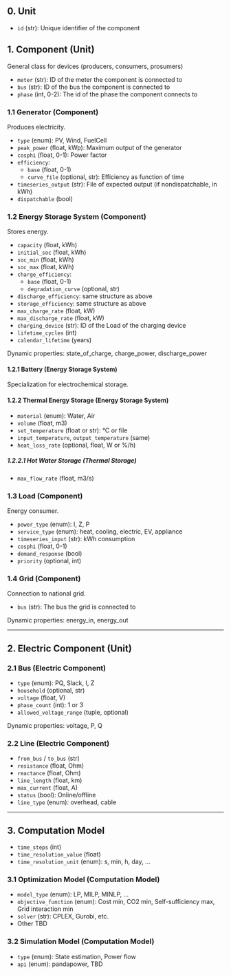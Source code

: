 ## 0. Unit
- `id` (str): Unique identifier of the component

## 1. Component (Unit)
General class for devices (producers, consumers, prosumers)
- `meter` (str): ID of the meter the component is connected to
- `bus` (str): ID of the bus the component is connected to
- `phase` (int, 0-2): The id of the phase the component connects to 

### 1.1 Generator (Component)
Produces electricity.
- `type` (enum): PV, Wind, FuelCell
- `peak_power` (float, kWp): Maximum output of the generator
- `cosphi` (float, 0-1): Power factor
- `efficiency`:
  - `base` (float, 0-1)
  - `curve_file` (optional, str): Efficiency as function of time
- `timeseries_output` (str): File of expected output (if nondispatchable, in kWh)
- `dispatchable` (bool)

### 1.2 Energy Storage System (Component)
Stores energy.
- `capacity` (float, kWh)
- `initial_soc` (float, kWh)
- `soc_min` (float, kWh)
- `soc_max` (float, kWh)
- `charge_efficiency`:
  - `base` (float, 0-1)
  - `degradation_curve` (optional, str)
- `discharge_efficiency`: same structure as above
- `storage_efficiency`: same structure as above
- `max_charge_rate` (float, kW)
- `max_discharge_rate` (float, kW)
- `charging_device` (str): ID of the Load of the charging device
- `lifetime_cycles` (int)
- `calendar_lifetime` (years)

Dynamic properties: state_of_charge, charge_power, discharge_power

#### 1.2.1 Battery (Energy Storage System)
Specialization for electrochemical storage.

#### 1.2.2 Thermal Energy Storage (Energy Storage System)
- `material` (enum): Water, Air
- `volume` (float, m3)
- `set_temperature` (float or str): °C or file
- `input_temperature`, `output_temperature` (same)
- `heat_loss_rate` (optional, float, W or %/h)

##### 1.2.2.1 Hot Water Storage (Thermal Storage)
- `max_flow_rate` (float, m3/s)

### 1.3 Load (Component)
Energy consumer.
- `power_type` (enum): I, Z, P
- `service_type` (enum): heat, cooling, electric, EV, appliance
- `timeseries_input` (str): kWh consumption
- `cosphi` (float, 0-1)
- `demand_response` (bool)
- `priority` (optional, int)

### 1.4 Grid (Component)
Connection to national grid.
- `bus` (str): The bus the grid is connected to

Dynamic properties: energy_in, energy_out

---

## 2. Electric Component (Unit)

### 2.1 Bus (Electric Component)
- `type` (enum): PQ, Slack, I, Z
- `household` (optional, str)
- `voltage` (float, V)
- `phase_count` (int): 1 or 3
- `allowed_voltage_range` (tuple, optional)

Dynamic properties: voltage, P, Q

### 2.2 Line (Electric Component)
- `from_bus` / `to_bus` (str)
- `resistance` (float, Ohm)
- `reactance` (float, Ohm)
- `line_length` (float, km)
- `max_current` (float, A)
- `status` (bool): Online/offline
- `line_type` (enum): overhead, cable

---

## 3. Computation Model
- `time_steps` (int)
- `time_resolution_value` (float)
- `time_resolution_unit` (enum): s, min, h, day, ...

### 3.1 Optimization Model (Computation Model)
- `model_type` (enum): LP, MILP, MINLP, ...
- `objective_function` (enum): Cost min, CO2 min, Self-sufficiency max, Grid interaction min
- `solver` (str): CPLEX, Gurobi, etc.
- Other TBD

### 3.2 Simulation Model (Computation Model)
- `type` (enum): State estimation, Power flow
- `api` (enum): pandapower, TBD

